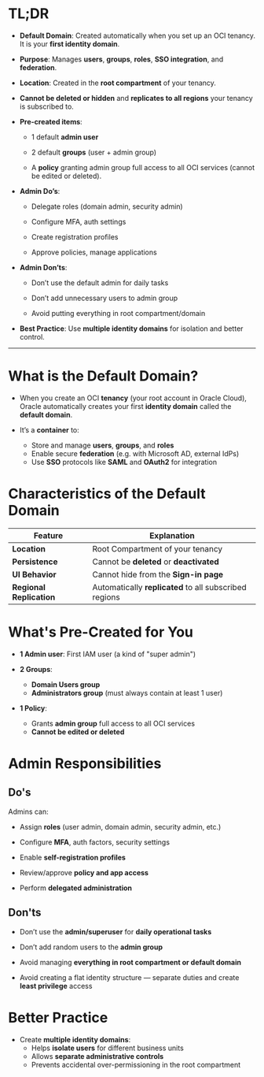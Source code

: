 # TL;DR 

- **Default Domain**: Created automatically when you set up an OCI tenancy. It is your **first identity domain**.
    
- **Purpose**: Manages **users**, **groups**, **roles**, **SSO integration**, and **federation**.
    
- **Location**: Created in the **root compartment** of your tenancy.
    
- **Cannot be deleted or hidden** and **replicates to all regions** your tenancy is subscribed to.
    
- **Pre-created items**:
    
    - 1 default **admin user**
        
    - 2 default **groups** (user + admin group)
        
    - A **policy** granting admin group full access to all OCI services (cannot be edited or deleted).
        
- **Admin Do’s**:
    
    - Delegate roles (domain admin, security admin)
        
    - Configure MFA, auth settings
        
    - Create registration profiles
        
    - Approve policies, manage applications
        
- **Admin Don’ts**:
    
    - Don’t use the default admin for daily tasks
        
    - Don’t add unnecessary users to admin group
        
    - Avoid putting everything in root compartment/domain
        
- **Best Practice**: Use **multiple identity domains** for isolation and better control.

---

# What is the **Default Domain**?

- When you create an OCI **tenancy** (your root account in Oracle Cloud), Oracle automatically creates your first **identity domain** called the **default domain**.
    
- It’s a **container** to:    
    - Store and manage **users**, **groups**, and **roles**
    - Enable secure **federation** (e.g. with Microsoft AD, external IdPs)
    - Use **SSO** protocols like **SAML** and **OAuth2** for integration

#  Characteristics of the Default Domain

| Feature                  | Explanation                                            |
| ------------------------ | ------------------------------------------------------ |
| **Location**             | Root Compartment of your tenancy                       |
| **Persistence**          | Cannot be **deleted** or **deactivated**               |
| **UI Behavior**          | Cannot hide from the **Sign-in page**                  |
| **Regional Replication** | Automatically **replicated** to all subscribed regions |
#  What's Pre-Created for You

- **1 Admin user**: First IAM user (a kind of "super admin")
    
- **2 Groups**:
    
    - **Domain Users group**
    - **Administrators group** (must always contain at least 1 user)
- **1 Policy**:
    - Grants **admin group** full access to all OCI services
    - **Cannot be edited or deleted**

# Admin Responsibilities 
## Do's

Admins can:

- Assign **roles** (user admin, domain admin, security admin, etc.)
    
- Configure **MFA**, auth factors, security settings
    
- Enable **self-registration profiles**
    
- Review/approve **policy and app access**
    
- Perform **delegated administration**
## Don'ts

- Don’t use the **admin/superuser** for **daily operational tasks**
    
- Don’t add random users to the **admin group**
    
- Avoid managing **everything in root compartment or default domain**
    
- Avoid creating a flat identity structure — separate duties and create **least privilege** access
# Better Practice

- Create **multiple identity domains**:
	- Helps **isolate users** for different business units        
    - Allows **separate administrative controls**
    - Prevents accidental over-permissioning in the root compartment
